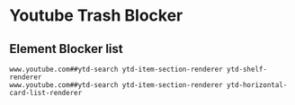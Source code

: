 # Youtube Trash Blocker

## Element Blocker list
```
www.youtube.com##ytd-search ytd-item-section-renderer ytd-shelf-renderer
www.youtube.com##ytd-search ytd-item-section-renderer ytd-horizontal-card-list-renderer
```
